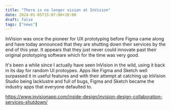 ```yaml
---
title: "There is no longer vision at InVision"
date: 2024-01-05T15:07:00+10:00
draft: false
tags: ["news"]
---
```


InVision was once the pioneer for UX prototyping before Figma came along and have today announced that they are shutting down their services by the end of this year. It appears that they just never could innovate past their original prototyping software which for the time was very good.

It's been a while since I actually have seen InVision in the wild, using it back in its day for random UI protoypes. Apps like Figma and Sketch well surpassed it in useful features and with their attempt at catching up InVision Studio being lacklustre and full of bugs, Figma and Sketch became the industry apps that everyone defaulted to.

https://www.invisionapp.com/inside-design/invision-design-collaboration-services-shutdown/ 
